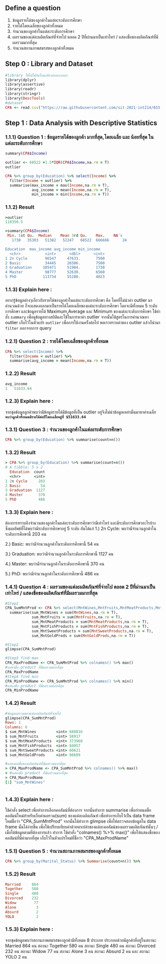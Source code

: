 ## Define a question

1. ข้อมูลรายได้ของลูกค้าในแต่ละระดับการศึกษา
2. รายได้โดยเฉลี่ยของลูกค้าทั้งหมด
3. จำนวนของลูกค้าในแต่ละระดับการศึกษา
4. ผลรวมของแต่ละผลิตภัณฑ์ที่จ่ายไป ตลอด 2 ปีที่ผ่านมาเป็นเท่าไหร่ / แสดงชื่อของผลิตภัณฑ์ที่มีผลรวมมากที่สุด
5. จำนวนสถานภาพสมรสของลูกค้าทั้งหมด



## Step 0 : Library and Dataset

```ruby
#library ใช้ไม่ใช้อันไหนเดี๋ยวค่อยเอาออก
library(dplyr)
library(assertive)
library(readr)
library(stringr)
library(DescTools)
#dataset
CPA <- read.csv("https://raw.githubusercontent.com/sit-2021-int214/033-Customer-Personality-Analysis/main/midterm_assignment/CPA_cleaned.csv")
```

## Step 1 : Data Analysis with Descriptive Statistics

### 1.1.1) Question 1 : ข้อมูลรายได้ของลูกค้า มากที่สุด,โดยเฉลี่ย และ น้อยที่สุด ในแต่ละระดับการศึกษา

```ruby
summary(CPA$Income)

outlier <- 68522 +1.5*IQR(CPA$Income,na.rm = T)
outlier

CPA %>% group_by(Education) %>% select(Income) %>% 
  filter(Income < outlier) %>%
  summarise(max_income = max(Income,na.rm = T),
            avg_income = mean(Income,na.rm = T),
            min_income = min(Income,na.rm = T))
```

###  1.1.2) Result

```ruby
>outlier
118350.5

>summary(CPA$Income)
 Min. 1st Qu.  Median    Mean 3rd Qu.    Max.    NA's 
   1730   35303   51382   52247   68522  666666      24 

Education  max_income avg_income min_income
  <chr>           <int>      <dbl>      <int>
1 2n Cycle        96547     47633.       7500
2 Basic           34445     20306.       7500
3 Graduation     105471     51984.       1730
4 Master          98777     52630.       6560
5 PhD            113734     55280.       4023
```

### 1.1.3) Explain here :
อยากรู้ข้อมูลต่างๆเกี่ยวกับรายได้ของลูกค้าในแต่ละระดับการศึกษา คือ โดยที่ไม่นำค่า outlier มาคำนวณด้วย ก็จะแสดงออกมาเป็นรายได้โดยเฉลี่ยของแต่ละระดับการศึกษา โดยจะมีทั้งหมด 5 ระดับการศึกษา และข้อมูลรายได้ Maximum,Average และ Minimum ของแต่ละระดับการศึกษา ใช้คำสั่ง `summary` เพื่อดูข้อมูลทางสถิติและใช้ในการหาค่า outlier จากนั้นใช้สูตรในการคำนวณหา outlier เก็บไว้ในตัวแปร `outlier` เพื่อการใช้งานครั้งต่อไป
พอเราทราบค่าของ outlier แล้วก็นำมา `filter` ออกจากการ query

### 1.2.1) Question 2 : รายได้โดยเฉลี่ยของลูกค้าทั้งหมด

```ruby
CPA %>% select(Income) %>% 
  filter(Income < outlier) %>%
  summarise(avg_income = mean(Income,na.rm = T))            

```

### 1.2.2) Result

```ruby
avg_income
1   51633.64
```
### 1.2.3) Explain here :
จากชุดข้อมูลลูกค้าพบว่ามีข้อมูลรายได้มีข้อมูลที่เป็น outlier อยู่จึงไม่นำข้อมูลเหล่านั้นมาหาค่าเฉลี่ย <br>
<b>`พบว่าลูกค้าทั้งหมดมีรายได้ต่อปีโดยเฉลี่ยอยู่ที่ $51633.64`</b>

### 1.3.1) Question 3 : จำนวนของลูกค้าในแต่ละระดับการศึกษา

```ruby
CPA %>% group_by(Education) %>% summarise(count=n())
```

### 1.3.2) Result

```ruby
> CPA %>% group_by(Education) %>% summarise(count=n())
# A tibble: 5 x 2
  Education  count
  <chr>      <int>
1 2n Cycle     203
2 Basic         54
3 Graduation  1127
4 Master       370
5 PhD          486
```
### 1.3.3) Explain here :
ต้องการทราบถึงจำนวนของลูกค้าในแต่ละระดับการศึกษาว่ามีเท่าไหร่ และมีระดับการศึกษาอะไรบ้าง ซึ่งผลลัพธ์ที่ได้พบว่ามีระดับการศึกษาอยู่ 5 ระดับ อันได้แก่
1.) 2n Cycle: พบว่ามีจำนวนลูกค้าในระดับการศึกษานี้    203 คน

2.) Basic: พบว่ามีจำนวนลูกค้าในระดับการศึกษานี้        54 คน

3.) Graduation: พบว่ามีจำนวนลูกค้าในระดับการศึกษานี้ 1127 คน

4.) Master: พบว่ามีจำนวนลูกค้าในระดับการศึกษานี้      370 คน

5.) PhD: พบว่ามีจำนวนลูกค้าในระดับการศึกษานี้         486 คน

### 1.4.1) Question 4 : ผลรวมของแต่ละผลิตภัณฑ์ที่จ่ายไป ตลอด 2 ปีที่ผ่านมาเป็นเท่าไหร่ / แสดงชื่อของผลิตภัณฑ์ที่มีผลรวมมากที่สุด

```ruby
#Step1
CPA_SumMntProd <- CPA %>% select(MntWines,MntFruits,MntMeatProducts,MntFishProducts,MntSweetProducts,MntGoldProds)%>% 
  summarise(sum_MntWines = sum(MntWines,na.rm = T),
            sum_MntFruits = sum(MntFruits,na.rm = T),
            sum_MntMeatProducts = sum(MntMeatProducts,na.rm = T),
            sum_MntFishProducts = sum(MntFishProducts,na.rm = T),
            sum_MntSweetProducts = sum(MntSweetProducts,na.rm = T),
            sum_MntGoldProds = sum(MntGoldProds,na.rm = T))

#Step2
glimpse(CPA_SumMntProd)                 

#Step3 find max
CPA_MaxProdName <- CPA_SumMntProd %>% colnames() %>% max()
#แสดงชื่อ product ที่มีผลรวมมากที่สุด
CPA_MaxProdName
#Step4 find min
CPA_MinProdName <- CPA_SumMntProd %>% colnames() %>% min()
#แสดงชื่อ product ที่มีผลรวมน้อยที่สุด
CPA_MinProdName
```

### 1.4.2) Result

```ruby
#ข้อมูลผลรวมของแต่ละผลิตภัณฑ์ที่จ่ายไป
glimpse(CPA_SumMntProd)                 
Rows: 1
Columns: 6
$ sum_MntWines         <int> 680816
$ sum_MntFruits        <int> 58917
$ sum_MntMeatProducts  <int> 373968
$ sum_MntFishProducts  <int> 84057
$ sum_MntSweetProducts <int> 60621
$ sum_MntGoldProds     <int> 98609

#แสดงผลชื่อของผลิตภัณฑ์ที่มีผลรวมมากที่สุด
> CPA_MaxProdName <- CPA_SumMntProd %>% colnames() %>% max()
> #แสดงชื่อ product ที่มีผลรวมมากที่สุด
> CPA_MaxProdName
[1] "sum_MntWines"



```

### 1.4.3) Explain here :
ใช้คำสั่ง select เพื่อทำการเลือกคอลัมน์ที่ต้องการ จากนั้นทำการ summarise เพื่อกำหนดชื่อคอลัมน์ใหม่สำหรับเก็บค่าผลรวม(sum) ของแต่ละผลิตภัณฑ์ เพื่อทำการเก็บไว้เป็น data frame ใหม่ชื่อว่า "CPA_SumMntProd" จากนั้นได้ทำการ glimpse เพื่อให้ตรวจสอบข้อมูลใน data frame นั้นได้ง่ายขึ้น เพื่อใช้เปรียบเทียบค่าด้วยตาเปล่าของแต่ละคอลัมน์ของผลรวมผลิตภัณฑ์นั้นๆ / เมื่อได้ข้อมูลตามที่ต้องการแล้ว ทำการ ใช้คำสั่ง "colnames() %>% max()" เพื่อให้แสดงชื่อของคอลัมน์ที่มีค่ามากที่สุด เก็บไว้ในตัวแปรใหม่ที่ชื่อว่า "CPA_MaxProdName" 

### 1.5.1) Question 5 : จำนวนสถานภาพสมรสของลูกค้าทั้งหมด

```ruby
CPA %>% group_by(Marital_Status) %>% Summarise(count=n()) %>%
```

### 1.5.2) Result

```ruby
Married     864
Together    580
Single      480
Divorced    232
Widow        77
Alone         3
Absurd        2
YOLO          2
```
### 1.5.3) Explain here :
จากชุดข้อมูลพบว่าสถานภาพสมรสของลูกค้ามีทั้งหมด 8 ประเภท ประกอบด้วยมีลูกค้าที่อยู่ในสถานะ Married 864 คน สถานะ Together 580 คน สถานะ Single 480 คน สถานะ Divorced 232 คน สถานะ Widow 77 คน สถานะ Alone 3 คน สถานะ Absurd 2 คน และ สถานะ YOLO 2 คน

